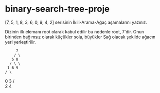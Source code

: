 # binary-search-tree-proje
[7, 5, 1, 8, 3, 6, 0, 9, 4, 2] serisinin İkili-Arama-Ağaç aşamalarını yazınız.

Dizinin ilk elemanı root olarak kabul edilir bu nedenle root, 7'dir. Onun birinden bağımsız olarak küçükler sola, büyükler Sağ
olacak şekilde ağacın yeri yerleştirilir.

         7
        / \
       5 8
      / \ \
     1 6 9
    / \
   0 3
      / \
     2 4
